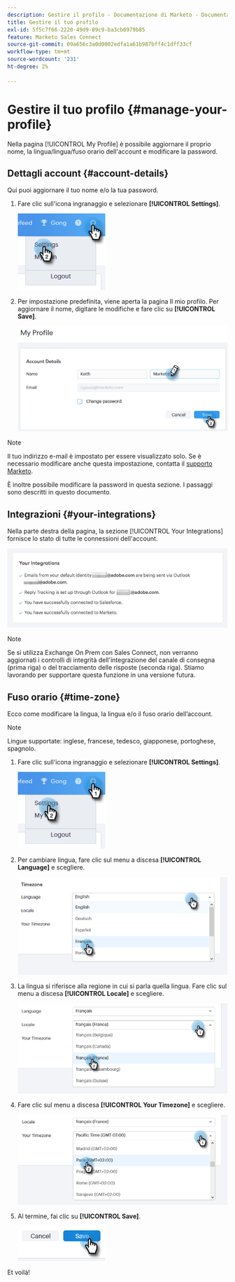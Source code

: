 ```yaml
---
description: Gestire il profilo - Documentazione di Marketo - Documentazione del prodotto
title: Gestire il tuo profilo
exl-id: 5f5c7f66-2220-49d9-89c9-ba3cb6979b85
feature: Marketo Sales Connect
source-git-commit: 09a656c3a0d0002edfa1a61b987bff4c1dff33cf
workflow-type: tm+mt
source-wordcount: '231'
ht-degree: 2%

---
```


# Gestire il tuo profilo {#manage-your-profile}

Nella pagina [!UICONTROL My Profile] è possibile aggiornare il proprio nome, la lingua/lingua/fuso orario dell&#39;account e modificare la password.

## Dettagli account {#account-details}

Qui puoi aggiornare il tuo nome e/o la tua password.

1. Fare clic sull&#39;icona ingranaggio e selezionare **[!UICONTROL Settings]**.

   ![](assets/manage-your-profile-1.png)

1. Per impostazione predefinita, viene aperta la pagina Il mio profilo. Per aggiornare il nome, digitare le modifiche e fare clic su **[!UICONTROL Save]**.

   ![](assets/manage-your-profile-2.png)

>[!NOTE]
>
>Il tuo indirizzo e-mail è impostato per essere visualizzato solo. Se è necessario modificare anche questa impostazione, contatta il [supporto Marketo](https://nation.marketo.com/t5/Support/ct-p/Support).

È inoltre possibile modificare la password in questa sezione. I passaggi sono descritti in questo documento.

## Integrazioni {#your-integrations}

Nella parte destra della pagina, la sezione [!UICONTROL Your Integrations] fornisce lo stato di tutte le connessioni dell&#39;account.

![](assets/manage-your-profile-3.png)

>[!NOTE]
>
>Se si utilizza Exchange On Prem con Sales Connect, non verranno aggiornati i controlli di integrità dell&#39;integrazione del canale di consegna (prima riga) o del tracciamento delle risposte (seconda riga). Stiamo lavorando per supportare questa funzione in una versione futura.

## Fuso orario {#time-zone}

Ecco come modificare la lingua, la lingua e/o il fuso orario dell’account.

>[!NOTE]
>
>Lingue supportate: inglese, francese, tedesco, giapponese, portoghese, spagnolo.

1. Fare clic sull&#39;icona ingranaggio e selezionare **[!UICONTROL Settings]**.

   ![](assets/manage-your-profile-4.png)

1. Per cambiare lingua, fare clic sul menu a discesa **[!UICONTROL Language]** e scegliere.

   ![](assets/manage-your-profile-5.png)

1. La lingua si riferisce alla regione in cui si parla quella lingua. Fare clic sul menu a discesa **[!UICONTROL Locale]** e scegliere.

   ![](assets/manage-your-profile-6.png)

1. Fare clic sul menu a discesa **[!UICONTROL Your Timezone]** e scegliere.

   ![](assets/manage-your-profile-7.png)

1. Al termine, fai clic su **[!UICONTROL Save]**.

   ![](assets/manage-your-profile-8.png)

Et voilà!
